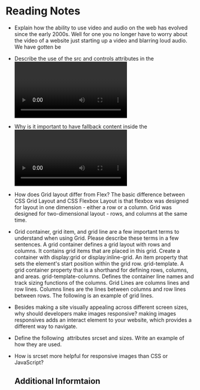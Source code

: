 # Reading Notes

- Explain how the ability to use video and audio on the web has evolved since the early 2000s. Well for one you no longer have to worry about the video of a website just starting up a video and blarring loud audio. We have gotten be
- Describe the use of the src and controls attributes in the <video> element. The controls attribute is a boolean attribute. When present, it specifies that video controls should be displayed. 
- Why is it important to have fallback content inside the <video> element? A fallback is a generic, one-size-fits-all response that's a better placeholder than what the browser would provide by default when a request fails. Some examples are: An alternative to the "missing image" placeholder. An HTML alternative to the standard "no network connection available" page
  
- How does Grid layout differ from Flex? The basic difference between CSS Grid Layout and CSS Flexbox Layout is that flexbox was designed for layout in one dimension - either a row or a column. Grid was designed for two-dimensional layout - rows, and columns at the same time.
- Grid container, grid item, and grid line are a few important terms to understand when using Grid. Please describe these terms in a few sentences.  A grid container defines a grid layout with rows and columns. It contains grid items that are placed in this grid. Create a container with display:grid or display:inline-grid. An item property that sets the element's start position within the grid row. grid-template. A grid container property that is a shorthand for defining rows, columns, and areas. grid-template-columns. Defines the container line names and track sizing functions of the columns. Grid Lines are columns lines and row lines. Columns lines are the lines between columns and row lines between rows. The following is an example of grid lines.
  
- Besides making a site visually appealing across different screen sizes, why should developers make images responsive? making images responsives adds an interact element to your website, which provides a different way to navigate.
- Define the following <img> attributes srcset and sizes. Write an example of how they are used.
- How is srcset more helpful for responsive images than CSS or JavaScript?
  
  
  ## Additional Informtaion
  
  
